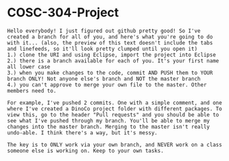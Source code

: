# COSC-304-Project

    Hello everybody! I just figured out github pretty good! So I've created a branch for all of you, and here's what you're going to do with it... (also, the preview of this text doesn't include the tabs and linefeeds, so it'll look pretty clumped until you open it)
    1.) clone the URI and using Eclipse, import the project into Eclipse
    2.) there is a branch available for each of you. It's your first name all lower case
    3.) when you make changes to the code, commit AND PUSH them to YOUR branch ONLY! Not anyone else's branch and NOT the master branch
    4.) you can't approve to merge your own file to the master. Other members need to.
    
    For example, I've pushed 2 commits. One with a simple comment, and one where I've created a DinoCo project folder with different packages. To view this, go to the header "Pull requests" and you should be able to see what I've pushed through my branch. You'll be able to merge my changes into the master branch. Merging to the master isn't really undo-able. I think there's a way, but it's messy.
    
    The key is to ONLY work via your own branch, and NEVER work on a class someone else is working on. Keep to your own tasks.

